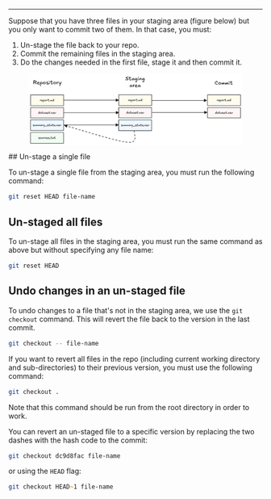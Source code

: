 ***
Suppose that you have three files in your staging area (figure below) but you only want to commit two of them. In that case, you must:
1. Un-stage the file back to your repo.
2. Commit the remaining files in the staging area.
3. Do the changes needed in the first file, stage it and then commit it.
<figure>
	<img src='attachments/unstage-files.png' style="display: block; margin: 0 auto;"/>
</figure>
## Un-stage a single file

To un-stage a single file from the staging area, you must run the following command:
```zsh
git reset HEAD file-name
```
## Un-staged all files

To un-stage all files in the staging area, you must run the same command as above but without specifying any file name:
```zsh
git reset HEAD
```
## Undo changes in an un-staged file

To undo changes to a file that's not in the staging area, we use the `git checkout` command. This will revert the file back to the version in the last commit.
```zsh
git checkout -- file-name
```
If you want to revert all files in the repo (including current working directory and sub-directories) to their previous version, you must use the following command:
```zsh
git checkout .
```
Note that this command should be run from the root directory in order to work.

You can revert an un-staged file to a specific version by replacing the two dashes with the hash code to the commit:
```zsh
git checkout dc9d8fac file-name
```
or using the `HEAD` flag:
```zsh
git checkout HEAD~1 file-name
```